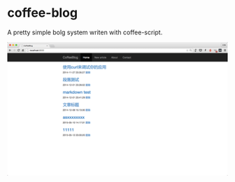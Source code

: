 coffee-blog
==========

A pretty simple bolg system writen with coffee-script.


![pic](./home.png)
